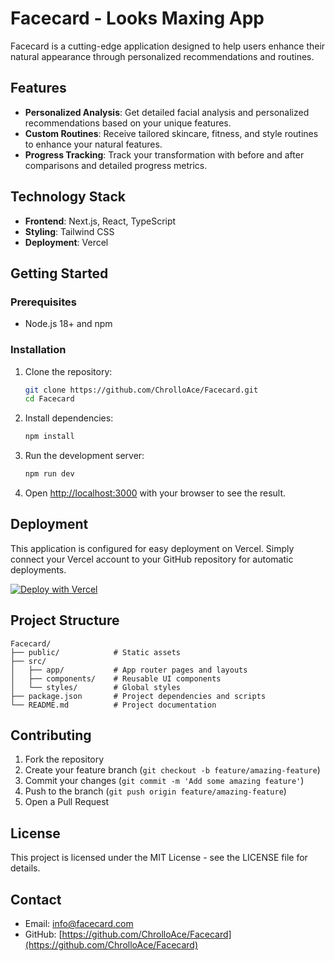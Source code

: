 # Facecard - Looks Maxing App

Facecard is a cutting-edge application designed to help users enhance their natural appearance through personalized recommendations and routines.

## Features

- **Personalized Analysis**: Get detailed facial analysis and personalized recommendations based on your unique features.
- **Custom Routines**: Receive tailored skincare, fitness, and style routines to enhance your natural features.
- **Progress Tracking**: Track your transformation with before and after comparisons and detailed progress metrics.

## Technology Stack

- **Frontend**: Next.js, React, TypeScript
- **Styling**: Tailwind CSS
- **Deployment**: Vercel

## Getting Started

### Prerequisites

- Node.js 18+ and npm

### Installation

1. Clone the repository:
   ```bash
   git clone https://github.com/ChrolloAce/Facecard.git
   cd Facecard
   ```

2. Install dependencies:
   ```bash
   npm install
   ```

3. Run the development server:
   ```bash
   npm run dev
   ```

4. Open [http://localhost:3000](http://localhost:3000) with your browser to see the result.

## Deployment

This application is configured for easy deployment on Vercel. Simply connect your Vercel account to your GitHub repository for automatic deployments.

[![Deploy with Vercel](https://vercel.com/button)](https://vercel.com/new/clone?repository-url=https%3A%2F%2Fgithub.com%2FChrolloAce%2FFacecard)

## Project Structure

```
Facecard/
├── public/            # Static assets
├── src/
│   ├── app/           # App router pages and layouts
│   ├── components/    # Reusable UI components
│   └── styles/        # Global styles
├── package.json       # Project dependencies and scripts
└── README.md          # Project documentation
```

## Contributing

1. Fork the repository
2. Create your feature branch (`git checkout -b feature/amazing-feature`)
3. Commit your changes (`git commit -m 'Add some amazing feature'`)
4. Push to the branch (`git push origin feature/amazing-feature`)
5. Open a Pull Request

## License

This project is licensed under the MIT License - see the LICENSE file for details.

## Contact

- Email: info@facecard.com
- GitHub: [https://github.com/ChrolloAce/Facecard](https://github.com/ChrolloAce/Facecard)
